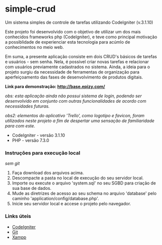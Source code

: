 # simple-crud
Um sistema simples de controle de tarefas utilizando CodeIgniter (v.3.1.10)

Este projeto foi desenvolvido com o objetivo de utilizar um dos mais conhecidos frameworks php (CodeIgniter), e teve como principal motivação a possiblidade de experienciar esta tecnologia para acúmlo de conhecimentos no meio web.

Em suma, a presente aplicação consiste em dois CRUD's básicos de tarefas e usuários - sem senha. Nela, é possível criar novas tarefas e relacionar com usuários previamente cadastrados no sistema. Ainda, a ideia para o projeto surgiu da necessidade de ferramentas de organização para aperfeiçoamento das fases de desenvolvimento de produtos digitais.


__Link para demonstração: <http://base.epizy.com/>__

_obs: esta aplicação ainda não possui sistema de login, podendo ser desenvolvido em conjunto com outras funcionalidades de acordo com necessidades futuras._

_obs2: elementos do aplicativo 'Trello', como logotipo e favicon, foram utilizados neste projeto a fim de despertar uma sensação de familiaridade para com este._

 - CodeIgniter - versão 3.1.10
 - PHP - versão 7.3.0

### Instruções para execução local ### 
_sem git_

1. Faça download dos arquivos acima.
2. Descompacte a pasta no local de execução do seu servidor local.
3. Importe ou execute o arquivo 'system.sql' no seu SGBD para criação de sua base de dados.
4. Mude as diretrizes de acesso ao seu schema no arquivo 'database' pelo caminho 'application/config/database.php'.
5. Inicie seu servidor local e accese o projeto pelo navegador.

### Links úteis ###
- [CodeIgniter](https://www.codeigniter.com/)
- [Git](https://git-scm.com/)
- [Xampp](https://www.apachefriends.org/)
